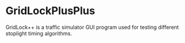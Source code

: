 # GridLockPlusPlus
GridLock++ is a traffic simulator GUI program used for testing different stoplight timing algorithms.
